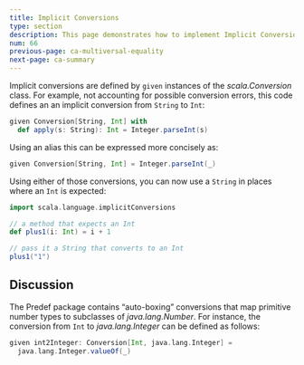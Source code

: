 ```yaml
---
title: Implicit Conversions
type: section
description: This page demonstrates how to implement Implicit Conversions in Scala 3.
num: 66
previous-page: ca-multiversal-equality
next-page: ca-summary
---
```



Implicit conversions are defined by `given` instances of the _scala.Conversion_ class. For example, not accounting for possible conversion errors, this code defines an an implicit conversion from `String` to `Int`:

```scala
given Conversion[String, Int] with
  def apply(s: String): Int = Integer.parseInt(s)
```

Using an alias this can be expressed more concisely as:

```scala
given Conversion[String, Int] = Integer.parseInt(_)
```

Using either of those conversions, you can now use a `String` in places where an `Int` is expected:

```scala
import scala.language.implicitConversions

// a method that expects an Int
def plus1(i: Int) = i + 1

// pass it a String that converts to an Int
plus1("1")
```

## Discussion

The Predef package contains “auto-boxing” conversions that map primitive number types to subclasses of _java.lang.Number_. For instance, the conversion from `Int` to _java.lang.Integer_ can be defined as follows:

```scala
given int2Integer: Conversion[Int, java.lang.Integer] =
  java.lang.Integer.valueOf(_)
```
